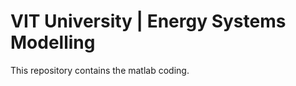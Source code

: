 VIT University | Energy Systems Modelling
=======================================
This repository contains the matlab coding.
